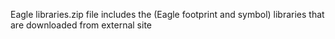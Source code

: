 
Eagle libraries.zip file includes the (Eagle footprint and symbol) libraries that are downloaded from external site
